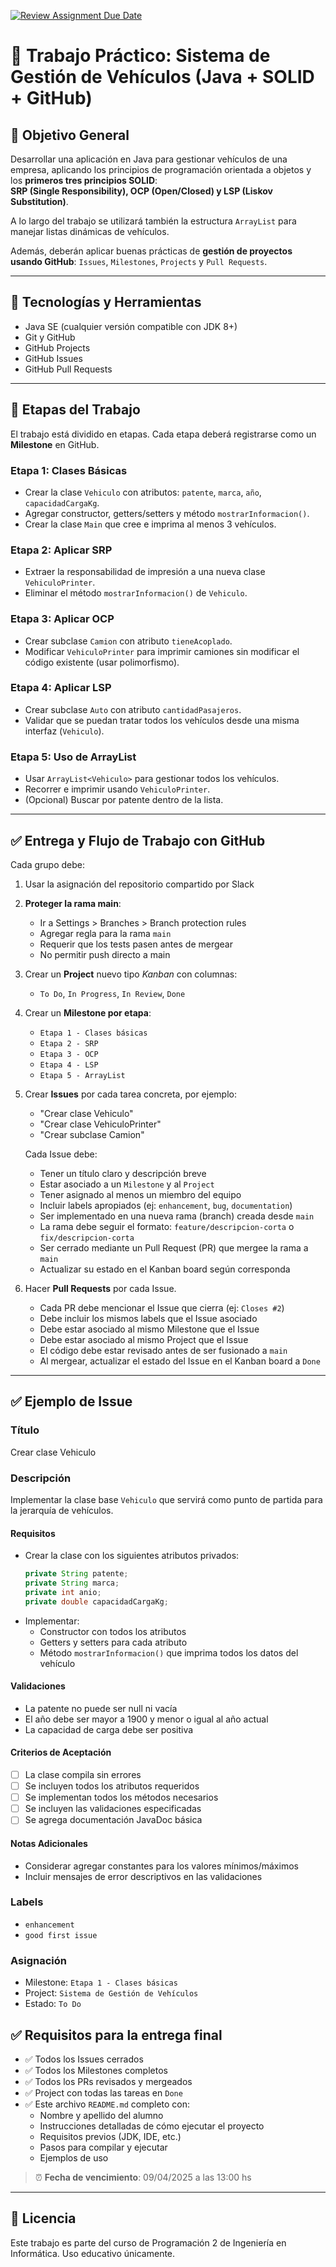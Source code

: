 [![Review Assignment Due Date](https://classroom.github.com/assets/deadline-readme-button-22041afd0340ce965d47ae6ef1cefeee28c7c493a6346c4f15d667ab976d596c.svg)](https://classroom.github.com/a/-JQrLgaz)
# 🧠 Trabajo Práctico: Sistema de Gestión de Vehículos (Java + SOLID + GitHub)

## 📌 Objetivo General

Desarrollar una aplicación en Java para gestionar vehículos de una empresa, aplicando los principios de programación orientada a objetos y los **primeros tres principios SOLID**:  
**SRP (Single Responsibility), OCP (Open/Closed) y LSP (Liskov Substitution)**.

A lo largo del trabajo se utilizará también la estructura `ArrayList` para manejar listas dinámicas de vehículos.

Además, deberán aplicar buenas prácticas de **gestión de proyectos usando GitHub**: `Issues`, `Milestones`, `Projects` y `Pull Requests`.

---

## 🧩 Tecnologías y Herramientas

- Java SE (cualquier versión compatible con JDK 8+)
- Git y GitHub
- GitHub Projects
- GitHub Issues
- GitHub Pull Requests

---

## 📘 Etapas del Trabajo

El trabajo está dividido en etapas. Cada etapa deberá registrarse como un **Milestone** en GitHub.

### Etapa 1: Clases Básicas
- Crear la clase `Vehiculo` con atributos: `patente`, `marca`, `año`, `capacidadCargaKg`.
- Agregar constructor, getters/setters y método `mostrarInformacion()`.
- Crear la clase `Main` que cree e imprima al menos 3 vehículos.

### Etapa 2: Aplicar SRP
- Extraer la responsabilidad de impresión a una nueva clase `VehiculoPrinter`.
- Eliminar el método `mostrarInformacion()` de `Vehiculo`.

### Etapa 3: Aplicar OCP
- Crear subclase `Camion` con atributo `tieneAcoplado`.
- Modificar `VehiculoPrinter` para imprimir camiones sin modificar el código existente (usar polimorfismo).

### Etapa 4: Aplicar LSP
- Crear subclase `Auto` con atributo `cantidadPasajeros`.
- Validar que se puedan tratar todos los vehículos desde una misma interfaz (`Vehiculo`).

### Etapa 5: Uso de ArrayList
- Usar `ArrayList<Vehiculo>` para gestionar todos los vehículos.
- Recorrer e imprimir usando `VehiculoPrinter`.
- (Opcional) Buscar por patente dentro de la lista.

---

## ✅ Entrega y Flujo de Trabajo con GitHub

Cada grupo debe:

1. Usar la asignación del repositorio compartido por Slack

2. **Proteger la rama main**:
    - Ir a Settings > Branches > Branch protection rules
    - Agregar regla para la rama `main`
    - Requerir que los tests pasen antes de mergear
    - No permitir push directo a main

3. Crear un **Project** nuevo tipo _Kanban_ con columnas:
    - `To Do`, `In Progress`, `In Review`, `Done`

4. Crear un **Milestone por etapa**:
    - `Etapa 1 - Clases básicas`
    - `Etapa 2 - SRP`
    - `Etapa 3 - OCP`
    - `Etapa 4 - LSP`
    - `Etapa 5 - ArrayList`

5. Crear **Issues** por cada tarea concreta, por ejemplo:
    - "Crear clase Vehiculo"
    - "Crear clase VehiculoPrinter"
    - "Crear subclase Camion"

   Cada Issue debe:
    - Tener un título claro y descripción breve
    - Estar asociado a un `Milestone` y al `Project`
    - Tener asignado al menos un miembro del equipo
    - Incluir labels apropiados (ej: `enhancement`, `bug`, `documentation`)
    - Ser implementado en una nueva rama (branch) creada desde `main`
    - La rama debe seguir el formato: `feature/descripcion-corta` o `fix/descripcion-corta`
    - Ser cerrado mediante un Pull Request (PR) que mergee la rama a `main`
    - Actualizar su estado en el Kanban board según corresponda

6. Hacer **Pull Requests** por cada Issue.
    - Cada PR debe mencionar el Issue que cierra (ej: `Closes #2`)
    - Debe incluir los mismos labels que el Issue asociado
    - Debe estar asociado al mismo Milestone que el Issue
    - Debe estar asociado al mismo Project que el Issue
    - El código debe estar revisado antes de ser fusionado a `main`
    - Al mergear, actualizar el estado del Issue en el Kanban board a `Done`

---

## ✅ Ejemplo de Issue

### Título
Crear clase Vehiculo

### Descripción
Implementar la clase base `Vehiculo` que servirá como punto de partida para la jerarquía de vehículos.

#### Requisitos
- Crear la clase con los siguientes atributos privados:
  ```java
  private String patente;
  private String marca;
  private int anio;
  private double capacidadCargaKg;
  ```
- Implementar:
    - Constructor con todos los atributos
    - Getters y setters para cada atributo
    - Método `mostrarInformacion()` que imprima todos los datos del vehículo

#### Validaciones
- La patente no puede ser null ni vacía
- El año debe ser mayor a 1900 y menor o igual al año actual
- La capacidad de carga debe ser positiva

#### Criterios de Aceptación
- [ ] La clase compila sin errores
- [ ] Se incluyen todos los atributos requeridos
- [ ] Se implementan todos los métodos necesarios
- [ ] Se incluyen las validaciones especificadas
- [ ] Se agrega documentación JavaDoc básica

#### Notas Adicionales
- Considerar agregar constantes para los valores mínimos/máximos
- Incluir mensajes de error descriptivos en las validaciones

### Labels
- `enhancement`
- `good first issue`

### Asignación
- Milestone: `Etapa 1 - Clases básicas`
- Project: `Sistema de Gestión de Vehículos`
- Estado: `To Do`

## ✅ Requisitos para la entrega final

- ✅ Todos los Issues cerrados
- ✅ Todos los Milestones completos
- ✅ Todos los PRs revisados y mergeados
- ✅ Project con todas las tareas en `Done`
- ✅ Este archivo `README.md` completo con:
    - Nombre y apellido del alumno
    - Instrucciones detalladas de cómo ejecutar el proyecto
    - Requisitos previos (JDK, IDE, etc.)
    - Pasos para compilar y ejecutar
    - Ejemplos de uso

> ⏰ **Fecha de vencimiento**: 09/04/2025 a las 13:00 hs

---

## 📝 Licencia

Este trabajo es parte del curso de Programación 2 de Ingeniería en Informática. Uso educativo únicamente.